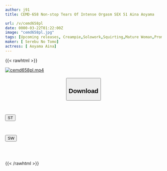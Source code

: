```yaml
---
author: j91
title: CEMD-658 Non-stop Tears Of Intense Orgasm SEX 51 Aina Aoyama

url: /v/cemd658pl
date: 0000-03-22T01:22:00Z
image: "cemd658pl.jpg"
tags: [Upcoming releases, Creampie,Solowork,Squirting,Mature Woman,Promiscuity,Huge Butt]
maker: [ Serebu No Tomo]
actress: [ Aoyama Aina]
---
```



{{< rawhtml >}}

<div class="video" data-videoid="pending_link_2.html">
    <a href="javascript:;">
        <img src="/v/cemd658pl/cemd658pl.jpg" width="WIDTH" height="HEIGHT" alt="cemd658pl.mp4" loading="lazy">
    </a>
</div>

<script type="text/javascript" src="https://j91.asia/asset/on-demand-pend.js"></script>

<br>
  <link rel="stylesheet" href="https://j91.asia/asset/bs5.css">
  
  <center>
  <button class="btn btn-primary" type="button" data-bs-toggle="collapse" data-bs-target=".multi-collapse" aria-expanded="false" aria-controls="multiCollapseExample1 multiCollapseExample2"><h2>Download</h2></button></center>
</p>
<div class="row">
  <div class="col">
    <div class="collapse multi-collapse" id="multiCollapseExample1">
      <div class="card card-body">
	      	      <br>
<div class="buttons">  
<p><a href="https://j91.asia/pending_link_2.html" target="_blank"><button class="btn-hover color-3"><i class="fa fa-download"></i> ST</button></a></p></div>
    </div>
  </div>
</div>
  <div class="col">
    <div class="collapse multi-collapse" id="multiCollapseExample2">
      <div class="card card-body">
	      <br>
<div class="buttons">
<p><a href="https://j91.asia/pending_link_2.html" target="_blank"><button class="btn-hover color-2"><i class="fa fa-download"></i> SW</button></a></p></div>
<br><br>
      </div>
    </div>
  </div>
</div>

{{< /rawhtml >}}